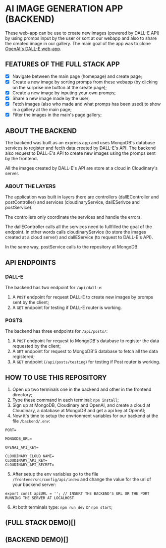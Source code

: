 # AI IMAGE GENERATION APP (BACKEND)

These web-app can be use to create new images (powered by DALL-E API) by using promps input by the user or sort at our webapp and also to share the created image in our gallery. The main goal of the app was to clone [OpenAI's DALL-E web-app](https://labs.openai.com/).


## FEATURES OF THE FULL STACK APP
-[X] Navigate between the main page (homepage) and create page;
-[x] Create a new image by sorting promps from these webapp (by clicking on the surprise me button at the create page);
-[x] Create a new image by inputing your own promps;
-[x] Share a new image made by the user;
-[x] Fetch images (also who made and what promps has been used) to show in a gallery at the main page;
-[x] Filter the images in the main's page gallery;

## ABOUT THE BACKEND

The backend was built as an express app and uses MongoDB's database services to register and fecth data created by DALL-E's API. The backend also request to DALL-E's API to create new images using the promps sent by the frontend.

All the images created by DALL-E's API are store at a cloud in Cloudinary's server.

### ABOUT THE LAYERS

The application was built in layers there are controllers (dallEController and postController) and services (cloudinaryService, dallESerivce and postService).

The controllers only coordinate the services and handle the errors.

The dallEController calls all the services need to fullfilled the goal of the endpoint. In other words calls cloudinaryService (to store the images created at a cloud server) and dallEService (to request to DALL-E's API).

In the same way, postService calls to the repository at MongoDB.

## API ENDPOINTS

### DALL-E

The backend has two endpoint for ``/api/dall-e``:

1. A ``POST`` endpoint for request DALL-E to create new images by promps sent by the client;
2. A ``GET`` endpoint for testing if DALL-E router is working.

### POSTS

The backend has three endpoints for ``/api/posts/``:

1. A ``POST`` endpoint for request to MongoDB's database to register the data requested by the client;
2. A ``GET`` endpoint for request to MongoDB'S database to fetch all the data registered;
3. A ``GET`` endpoint (``/api/posts/testing``) for testing if Post router is working.

## HOW TO USE THIS REPOSITORY

1. Open up two terminals one in the backend and other in the frontend directory;
2. Type these command in each terminal: ``npm install``;
3. Sign up at MongoDB, Cloudinary and OpenAI, and create a cloud at Cloudinary, a database at MongoDB and get a api key at OpenAI;
4. Now it's time to setup the envrionment variables for our backend at the file ``/backend/.env``:
```
PORT=

MONGODB_URL=

OPENAI_API_KEY=

CLOUDINARY_CLOUD_NAME=
CLOUDINARY_API_KEY=
CLOUDINARY_API_SECRET=
```
5. After setup the env variables go to the file ``/frontend/src/config/api/index`` and change the value for the url of your backend server:
```
export const apiURL = ''; // INSERT THE BACKEND'S URL OR THE PORT RUNNING THE SERVER AT LOCALHOST
```
6. At both terminals type: ``npm run dev`` or ``npm start``;

## (FULL STACK DEMO)[]
## (BACKEND DEMO)[]